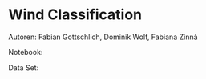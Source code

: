 # Wind Classification

Autoren: Fabian Gottschlich, Dominik Wolf, Fabiana Zinnà

Notebook: 

Data Set:
